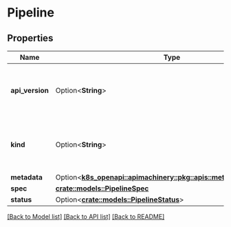 # Pipeline

## Properties

Name | Type | Description | Notes
------------ | ------------- | ------------- | -------------
**api_version** | Option<**String**> | APIVersion defines the versioned schema of this representation of an object. Servers should convert recognized schemas to the latest internal value, and may reject unrecognized values. More info: https://git.k8s.io/community/contributors/devel/sig-architecture/api-conventions.md#resources | [optional]
**kind** | Option<**String**> | Kind is a string value representing the REST resource this object represents. Servers may infer this from the endpoint the client submits requests to. Cannot be updated. In CamelCase. More info: https://git.k8s.io/community/contributors/devel/sig-architecture/api-conventions.md#types-kinds | [optional]
**metadata** | Option<[**k8s_openapi::apimachinery::pkg::apis::meta::v1::ObjectMeta**](k8s_openapi::apimachinery::pkg::apis::meta::v1::ObjectMeta.md)> |  | [optional]
**spec** | [**crate::models::PipelineSpec**](PipelineSpec.md) |  | 
**status** | Option<[**crate::models::PipelineStatus**](PipelineStatus.md)> |  | [optional]

[[Back to Model list]](../README.md#documentation-for-models) [[Back to API list]](../README.md#documentation-for-api-endpoints) [[Back to README]](../README.md)



